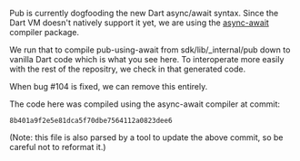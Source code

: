 Pub is currently dogfooding the new Dart async/await syntax. Since the Dart VM
doesn't natively support it yet, we are using the [async-await][] compiler
package.

[async-await]: https://github.com/dart-lang/async_await

We run that to compile pub-using-await from sdk/lib/_internal/pub down to
vanilla Dart code which is what you see here. To interoperate more easily with
the rest of the repositry, we check in that generated code.

When bug #104 is fixed, we can remove this entirely.

The code here was compiled using the async-await compiler at commit:

    8b401a9f2e5e81dca5f70dbe7564112a0823dee6

(Note: this file is also parsed by a tool to update the above commit, so be
careful not to reformat it.)
